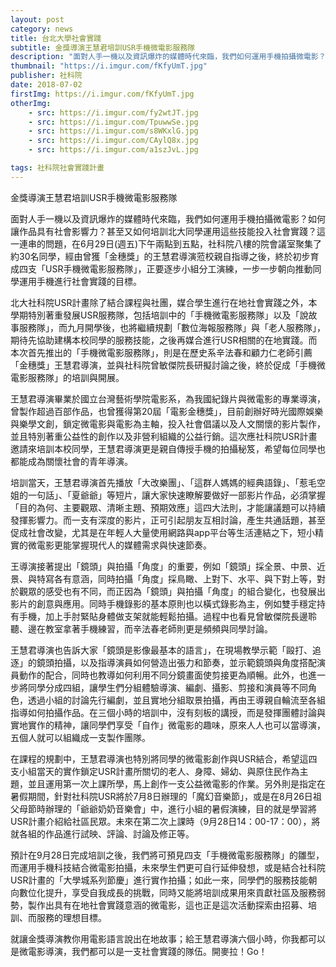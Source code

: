 ```yaml
---
layout: post
category: news
title: 台北大學社會實踐
subtitle: 金獎導演王慧君培訓USR手機微電影服務隊
description: "面對人手一機以及資訊爆炸的媒體時代來臨，我們如何運用手機拍攝微電影？如何讓作品具有社會影響力..."
thumbnail: "https://i.imgur.com/fKfyUmT.jpg"
publisher: 社科院
date: 2018-07-02
firstImg: https://i.imgur.com/fKfyUmT.jpg
otherImg:
    - src: https://i.imgur.com/fy2wtJT.jpg
    - src: https://i.imgur.com/TpuwwSe.jpg
    - src: https://i.imgur.com/s8WKxlG.jpg
    - src: https://i.imgur.com/CAylQ8x.jpg
    - src: https://i.imgur.com/a1szJvL.jpg

tags: 社科院社會實踐計畫
---
```


金獎導演王慧君培訓USR手機微電影服務隊

面對人手一機以及資訊爆炸的媒體時代來臨，我們如何運用手機拍攝微電影？如何讓作品具有社會影響力？甚至又如何培訓北大同學運用這些技能投入社會實踐？這一連串的問題，在6月29日(週五)下午兩點到五點，社科院八樓的院會議室聚集了約30名同學，經由曾獲「金穗獎」的王慧君導演蒞校親自指導之後，終於初步育成四支「USR手機微電影服務隊」，正要逐步小組分工演練，一步一步朝向推動同學運用手機進行社會實踐的目標。

北大社科院USR計畫除了結合課程與社團，媒合學生進行在地社會實踐之外，本學期特別著重發展USR服務隊，包括培訓中的「手機微電影服務隊」以及「說故事服務隊」，而九月開學後，也將繼續規劃「數位海報服務隊」與「老人服務隊」，期待先協助建構本校同學的服務技能，之後再媒合進行USR相關的在地實踐。而本次首先推出的「手機微電影服務隊」，則是在歷史系辛法春和顧力仁老師引薦「金穗獎」王慧君導演，並與社科院曾敏傑院長研擬討論之後，終於促成「手機微電影服務隊」的培訓與開展。

王慧君導演畢業於國立台灣藝術學院電影系，為我國紀錄片與微電影的專業導演，曾製作超過百部作品，也曾獲得第20屆「電影金穗獎」，目前創辦好時光國際娛樂與樂學文創，鎖定微電影與電影為主軸，投入社會倡議以及人文關懷的影片製作，並且特別著重公益性的創作以及非營利組織的公益行銷。這次應社科院USR計畫邀請來培訓本校同學，王慧君導演更是親自傳授手機的拍攝秘笈，希望每位同學也都能成為關懷社會的青年導演。

培訓當天，王慧君導演首先播放「大改樂團」、「這群人媽媽的經典語錄」、「惹毛空姐的一句話」、「夏爺爺」等短片，讓大家快速瞭解要做好一部影片作品，必須掌握「目的為何、主要觀眾、清晰主題、預期效應」這四大法則，才能讓議題可以持續發揮影響力。而一支有深度的影片，正可引起朋友互相討論，產生共通話題，甚至促成社會改變，尤其是在年輕人大量使用網路與app平台等生活連結之下，短小精實的微電影更能掌握現代人的媒體需求與快速節奏。

王導演接著提出「鏡頭」與拍攝「角度」的重要，例如「鏡頭」採全景、中景、近景、與特寫各有意涵，同時拍攝「角度」採鳥瞰、上對下、水平、與下對上等，對於觀眾的感受也有不同，而正因為「鏡頭」與拍攝「角度」的組合變化，也發展出影片的創意與應用。同時手機錄影的基本原則也以橫式錄影為主，例如雙手穩定持有手機，加上手肘緊貼身體做支架就能輕鬆拍攝。過程中也看見曾敏傑院長邊聆聽、邊在教室拿著手機練習，而辛法春老師則更是頻頻與同學討論。

王慧君導演也告訴大家「鏡頭是影像最基本的語言」，在現場教學示範「毆打、追逐」的鏡頭拍攝，以及指導演員如何營造出張力和節奏，並示範鏡頭與角度搭配演員動作的配合，同時也教導如何利用不同分鏡畫面使剪接更為順暢。此外，也進一步將同學分成四組，讓學生們分組體驗導演、編劇、攝影、剪接和演員等不同角色，透過小組的討論先行編劇，並且實地分組取景拍攝，再由王導親自輪流至各組指導如何拍攝作品。在三個小時的培訓中，沒有刻板的講授，而是發揮團體討論與實地實作的精神，讓同學們享受「自作」微電影的趣味，原來人人也可以當導演，五個人就可以組織成一支製作團隊。

在課程的規劃中，王慧君導演也特別將同學的微電影創作與USR結合，希望這四支小組當天的實作鎖定USR計畫所關切的老人、身障、婦幼、與原住民作為主題，並且運用第一次上課所學，馬上創作一支公益微電影的作業。另外則是指定在暑假期間，針對社科院USR將於7月8日辦理的「魔幻音樂節」，或是在8月26日祖父母節時辦理的「爺爺奶奶音樂會」中，進行小組的暑假演練，目的就是學習將USR計畫介紹給社區民眾。未來在第二次上課時（9月28日14：00-17：00），將就各組的作品進行試映、評論、討論及修正等。 

預計在9月28日完成培訓之後，我們將可預見四支「手機微電影服務隊」的雛型，而運用手機科技結合微電影拍攝，未來學生們更可自行延伸發想，或是結合社科院USR計畫的「大學城系列節慶」進行實作拍攝；如此一來，同學們的服務技能朝向數位化提升，享受自我成長的挑戰，同時又能將培訓成果用來貢獻社區及服務弱勢，製作出具有在地社會實踐意涵的微電影，這也正是這次活動探索由招募、培訓、而服務的理想目標。

就讓金獎導演教你用電影語言說出在地故事；給王慧君導演六個小時，你我都可以是微電影導演，我們都可以是一支社會實踐的隊伍。開麥拉！Go！

